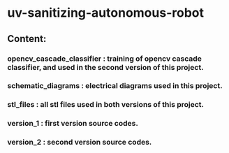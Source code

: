 # uv-sanitizing-autonomous-robot
## Content:
### opencv_cascade_classifier : training of opencv cascade classifier, and used in the second version of this project.
### schematic_diagrams : electrical diagrams used in this project.
### stl_files : all stl files used in both versions of this project.
### version_1 : first version source codes.
### version_2 : second version source codes.
